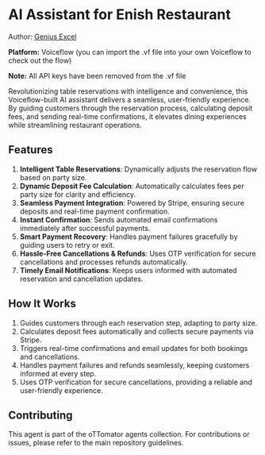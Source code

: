 # AI Assistant for Enish Restaurant

Author: [Genius Excel](https://web.dojo.app/create_booking/vendor/I8Ks7WgYmNPf0ycpHQCGc51J-UFCISUQfEQocE4m6GQ_restaurant)

**Platform:** Voiceflow (you can import the .vf file into your own Voiceflow to check out the flow)

**Note:** All API keys have been removed from the .vf file

Revolutionizing table reservations with intelligence and convenience, this Voiceflow-built AI assistant delivers a seamless, user-friendly experience. By guiding customers through the reservation process, calculating deposit fees, and sending real-time confirmations, it elevates dining experiences while streamlining restaurant operations.

## Features

1. **Intelligent Table Reservations**: Dynamically adjusts the reservation flow based on party size.  
2. **Dynamic Deposit Fee Calculation**: Automatically calculates fees per party size for clarity and efficiency.  
3. **Seamless Payment Integration**: Powered by Stripe, ensuring secure deposits and real-time payment confirmation.  
4. **Instant Confirmation**: Sends automated email confirmations immediately after successful payments.  
5. **Smart Payment Recovery**: Handles payment failures gracefully by guiding users to retry or exit.  
6. **Hassle-Free Cancellations & Refunds**: Uses OTP verification for secure cancellations and processes refunds automatically.  
7. **Timely Email Notifications**: Keeps users informed with automated reservation and cancellation updates.

## How It Works

1. Guides customers through each reservation step, adapting to party size.  
2. Calculates deposit fees automatically and collects secure payments via Stripe.  
3. Triggers real-time confirmations and email updates for both bookings and cancellations.  
4. Handles payment failures and refunds seamlessly, keeping customers informed at every step.  
5. Uses OTP verification for secure cancellations, providing a reliable and user-friendly experience.

## Contributing

This agent is part of the oTTomator agents collection. For contributions or issues, please refer to the main repository guidelines.
